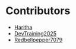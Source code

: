 # Contributors

* [Haritha](https://github.com/kotariharitha)
* [DevTraining2025](https://github.com/devtraining2025)
* [Redbellpepper7079](https://github.com/Redbellpepper7079)
